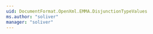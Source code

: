 ```yaml
---
uid: DocumentFormat.OpenXml.EMMA.DisjunctionTypeValues
ms.author: "soliver"
manager: "soliver"
---
```

